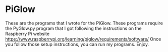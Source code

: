 # PiGlow
These are the programs that I wrote for the PiGlow.
These programs require the PyGlow.py program that I got following the instructions on the Raspberry Pi website
https://www.raspberrypi.org/learning/piglow/requirements/software/
Once you follow those setup instructions, you can run my programs.  Enjoy.

